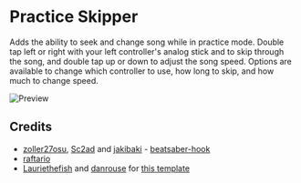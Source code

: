 # Practice Skipper

Adds the ability to seek and change song while in practice mode. Double tap left or right with your left controller's  analog stick and to skip through the song, and double tap up or down to adjust the song speed. Options are available to change which controller to use, how long to skip, and how much to change speed.

![Preview](preview.gif)


## Credits

* [zoller27osu](https://github.com/zoller27osu), [Sc2ad](https://github.com/Sc2ad) and [jakibaki](https://github.com/jakibaki) - [beatsaber-hook](https://github.com/sc2ad/beatsaber-hook)
* [raftario](https://github.com/raftario) 
* [Lauriethefish](https://github.com/Lauriethefish) and [danrouse](https://github.com/danrouse) for [this template](https://github.com/Lauriethefish/quest-mod-template)
